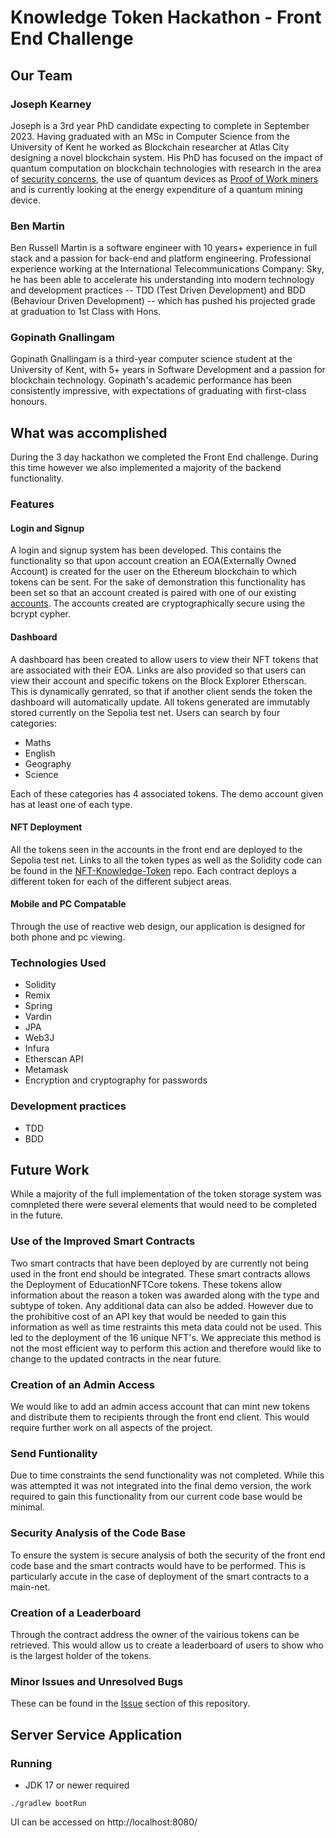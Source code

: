 # Knowledge Token Hackathon - Front End Challenge

## Our Team

### Joseph Kearney 

Joseph is a 3rd year PhD candidate expecting to complete in September 2023. Having graduated with an MSc in Computer Science from the University of Kent he worked as Blockchain researcher at Atlas City designing a novel blockchain system. His PhD has focused on the impact of quantum computation on blockchain technologies with research in the area of [security concerns](https://scholar.google.com/citations?view_op=view_citation&hl=en&user=txAlj-AAAAAJ&authuser=1&citation_for_view=txAlj-AAAAAJ:d1gkVwhDpl0C), the use of quantum devices as [Proof of Work miners](https://scholar.google.com/citations?view_op=view_citation&hl=en&user=txAlj-AAAAAJ&authuser=1&citation_for_view=txAlj-AAAAAJ:9yKSN-GCB0IC) and is currently looking at the energy expenditure of a quantum mining device. 

### Ben Martin

Ben Russell Martin is a software engineer with 10 years+ experience in full stack and a passion for back-end and platform engineering. Professional experience working at the International Telecommunications Company: Sky, he has been able to accelerate his understanding into modern technology and development practices -- TDD (Test Driven Development) and BDD (Behaviour Driven Development) -- which has pushed his projected grade at graduation to 1st Class with Hons.

### Gopinath Gnallingam

Gopinath Gnallingam is a third-year computer science student at the University of Kent, with 5+ years in Software Development and a passion for blockchain technology. Gopinath's academic performance has been consistently impressive, with expectations of graduating with first-class honours.

## What was accomplished 

During the 3 day hackathon we completed the Front End challenge. During this time however we also implemented a majority of the backend functionality. 

### Features

#### Login and Signup 

A login and signup system has been developed. This contains the functionality so that upon account creation an EOA(Externally Owned Account) is created for the user on the Ethereum blockchain to which tokens can be sent. For the sake of demonstration this functionality has been set so that an account created is paired with one of our existing [accounts](https://sepolia.etherscan.io/address/0xd05b7dc35264a651cf0baf51b9f26adcf103c824). The accounts created are cryptographically secure using the bcrypt cypher. 

#### Dashboard

A dashboard has been created to allow users to view their NFT tokens that are associated with their EOA. Links are also provided so that users can view their account and specific tokens on the Block Explorer Etherscan. This is dynamically genrated, so that if another client sends the token the dashboard will automatically update. All tokens generated are immutably stored currently on the Sepolia test net. Users can search by four categories:

- Maths
- English 
- Geography 
- Science 

Each of these categories has 4 associated tokens. The demo account given has at least one of each type. 

#### NFT Deployment

All the tokens seen in the accounts in the front end are deployed to the Sepolia test net. Links to all the token types as well as the Solidity code can be found in the [NFT-Knowledge-Token](https://github.com/Kent-Uni-Oxford-Hackathon/NFT-Knowledge-Token/blob/main/README.md) repo. Each contract deploys a different token for each of the different subject areas. 

#### Mobile and PC Compatable

Through the use of reactive web design, our application is designed for both phone and pc viewing. 

### Technologies Used

- Solidity
- Remix
- Spring 
- Vardin 
- JPA 
- Web3J 
- Infura 
- Etherscan API 
- Metamask 
- Encryption and cryptography for passwords

### Development practices 

- TDD
- BDD

## Future Work

While a majority of the full implementation of the token storage system was comnpleted there were several elements that would need to be completed in the future. 

### Use of the Improved Smart Contracts 

Two smart contracts that have been deployed by are currently not being used in the front end should be integrated. These smart contracts allows the Deployment of EducationNFTCore tokens. These tokens allow information about the reason a token was awarded along with the type and subtype of token. Any additional data can also be added. However due to the prohibitive cost of an API key that would be needed to gain this information as well as time restraints this meta data could not be used. This led to the deployment of the 16 unique NFT's. We appreciate this method is not the most efficient way to perform this action and therefore would like to change to the updated contracts in the near future. 

### Creation of an Admin Access

We would like to add an admin access account that can mint new tokens and distribute them to recipients through the front end client. This would require further work on all aspects of the project. 

### Send Funtionality 

Due to time constraints the send functionality was not completed. While this was attempted it was not integrated into the final demo version, the work required to gain this functionality from our current code base would be minimal. 

### Security Analysis of the Code Base

To ensure the system is secure analysis of both the security of the front end code base and the smart contracts would have to be performed. This is particularly accute in the case of deployment of the smart contracts to a main-net. 

### Creation of a Leaderboard

Through the contract address the owner of the vairious tokens can be retrieved. This would allow us to create a leaderboard of users to show who is the largest holder of the tokens. 

### Minor Issues and Unresolved Bugs

These can be found in the [Issue](https://github.com/Kent-Uni-Oxford-Hackathon/front-end/issues) section of this repository. 

## Server Service Application
### Running
- JDK 17 or newer required
```shell
./gradlew bootRun
```
UI can be accessed on http://localhost:8080/
